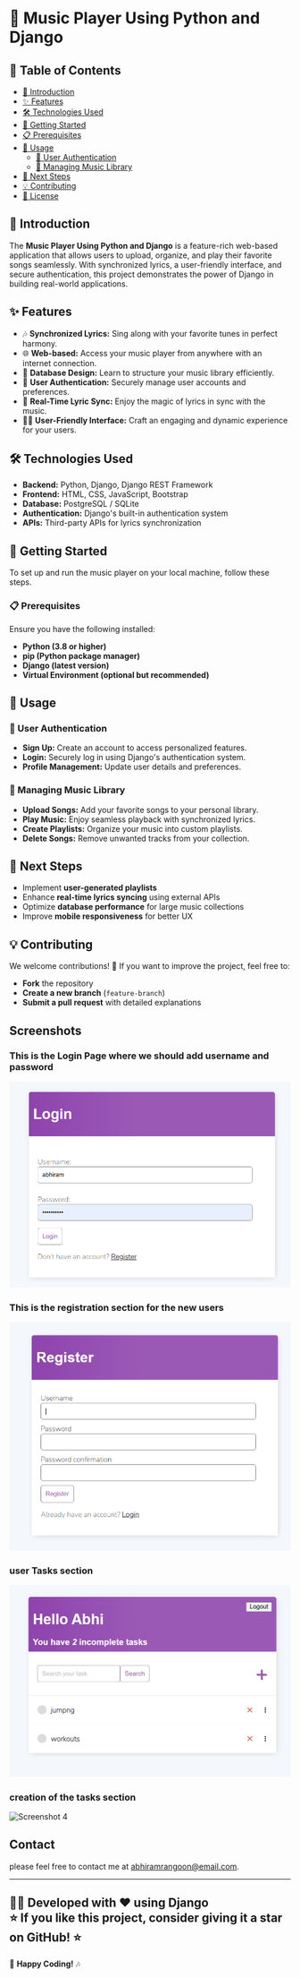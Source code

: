 # 🎵 Music Player Using Python and Django  

## 📌 Table of Contents  

- [📖 Introduction](#-introduction)  
- [✨ Features](#-features)  
- [🛠 Technologies Used](#-technologies-used)  
- [🚀 Getting Started](#-getting-started)  
- [📋 Prerequisites](#-prerequisites)  
- [📌 Usage](#-usage)  
  - [🔐 User Authentication](#-user-authentication)  
  - [📌 Managing Music Library](#-managing-music-library)  
- [🔮 Next Steps](#-next-steps)  
- [💡 Contributing](#-contributing)  
- [📝 License](#-license)  

## 📖 Introduction  

The **Music Player Using Python and Django** is a feature-rich web-based application that allows users to upload, organize, and play their favorite songs seamlessly. With synchronized lyrics, a user-friendly interface, and secure authentication, this project demonstrates the power of Django in building real-world applications.  

## ✨ Features  

- 🎶 **Synchronized Lyrics:** Sing along with your favorite tunes in perfect harmony.  
- 🌐 **Web-based:** Access your music player from anywhere with an internet connection.  
- 💾 **Database Design:** Learn to structure your music library efficiently.  
- 🔐 **User Authentication:** Securely manage user accounts and preferences.  
- 🚀 **Real-Time Lyric Sync:** Enjoy the magic of lyrics in sync with the music.  
- 🧑‍💻 **User-Friendly Interface:** Craft an engaging and dynamic experience for your users.  

## 🛠 Technologies Used  

- **Backend:** Python, Django, Django REST Framework  
- **Frontend:** HTML, CSS, JavaScript, Bootstrap  
- **Database:** PostgreSQL / SQLite  
- **Authentication:** Django's built-in authentication system  
- **APIs:** Third-party APIs for lyrics synchronization  

## 🚀 Getting Started  

To set up and run the music player on your local machine, follow these steps.  

### 📋 Prerequisites  

Ensure you have the following installed:  

- **Python (3.8 or higher)**  
- **pip (Python package manager)**  
- **Django (latest version)**  
- **Virtual Environment (optional but recommended)**  

## 📌 Usage  

### 🔐 User Authentication  

- **Sign Up:** Create an account to access personalized features.  
- **Login:** Securely log in using Django's authentication system.  
- **Profile Management:** Update user details and preferences.  

### 📌 Managing Music Library  

- **Upload Songs:** Add your favorite songs to your personal library.  
- **Play Music:** Enjoy seamless playback with synchronized lyrics.  
- **Create Playlists:** Organize your music into custom playlists.  
- **Delete Songs:** Remove unwanted tracks from your collection.  

## 🔮 Next Steps  

- Implement **user-generated playlists**  
- Enhance **real-time lyrics syncing** using external APIs  
- Optimize **database performance** for large music collections  
- Improve **mobile responsiveness** for better UX  

## 💡 Contributing  

We welcome contributions! 🎉 If you want to improve the project, feel free to:  

- **Fork** the repository  
- **Create a new branch** (`feature-branch`)  
- **Submit a pull request** with detailed explanations  

## Screenshots
### This is the Login Page where we should add username and password
![Screenshot 1](https://github.com/abhiram-1729/Django-To-Do-list-with-user-authentication/blob/main/images/login.png)
### This is the registration section for the new users
![Screenshot 2](https://github.com/abhiram-1729/Django-To-Do-list-with-user-authentication/blob/main/images/register.png)
### user Tasks section
![Screenshot 3](https://github.com/abhiram-1729/Django-To-Do-list-with-user-authentication/blob/main/images/tasks.png)
### creation of the tasks section
![Screenshot 4]()





## Contact

please feel free to contact me at abhiramrangoon@email.com.

---

👨‍💻 **Developed with ❤️ using Django**  
⭐ If you like this project, consider giving it a **star** on GitHub! ⭐
---
🚀 **Happy Coding!** 🎶  

